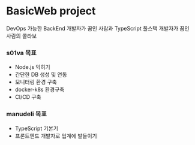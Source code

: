 # BasicWeb project
DevOps 가능한 BackEnd 개발자가 꿈인 사람과 TypeScript 풀스택 개발자가 꿈인 사람의 콜라보



### s01va 목표

- Node.js 익히기
- 간단한 DB 생성 및 연동
- 모니터링 환경 구축
- docker-k8s 환경구축
- CI/CD 구축


### manudeli 목표

- TypeScript 기본기
- 프론트엔드 개발자로 업계에 발들이기
